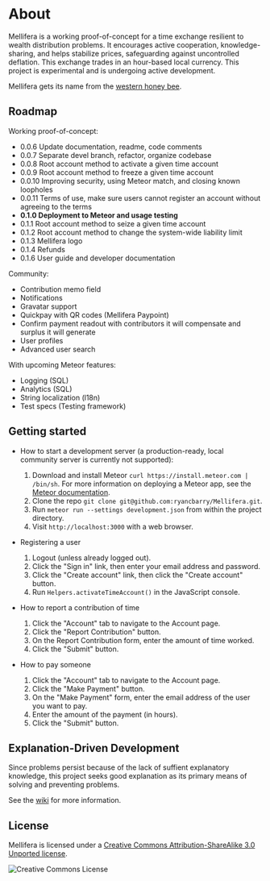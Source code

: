 # About

Mellifera is a working proof-of-concept for a time exchange resilient to wealth distribution problems. It encourages active cooperation, knowledge-sharing, and helps stabilize prices, safeguarding against uncontrolled deflation. This exchange trades in an hour-based local currency. This project is experimental and is undergoing active development.

Mellifera gets its name from the [western honey bee](https://en.wikipedia.org/wiki/Western_honey_bee).

## Roadmap

Working proof-of-concept:

* 0.0.6 Update documentation, readme, code comments
* 0.0.7 Separate devel branch, refactor, organize codebase
* 0.0.8 Root account method to activate a given time account
* 0.0.9 Root account method to freeze a given time account
* 0.0.10 Improving security, using Meteor match, and closing known loopholes
* 0.0.11 Terms of use, make sure users cannot register an account without agreeing to the terms
* **0.1.0 Deployment to Meteor and usage testing**
* 0.1.1 Root account method to seize a given time account
* 0.1.2 Root account method to change the system-wide liability limit
* 0.1.3 Mellifera logo
* 0.1.4 Refunds
* 0.1.6 User guide and developer documentation

Community:

* Contribution memo field
* Notifications
* Gravatar support
* Quickpay with QR codes (Mellifera Paypoint)
* Confirm payment readout with contributors it will compensate and surplus it will generate
* User profiles
* Advanced user search

With upcoming Meteor features:

* Logging (SQL)
* Analytics (SQL)
* String localization (l18n)
* Test specs (Testing framework)


## Getting started

* How to start a development server (a production-ready, local community server is currently not supported):
	1. Download and install Meteor `curl https://install.meteor.com | /bin/sh`. For more information on deploying a Meteor app, see the [Meteor documentation](http://docs.meteor.com).
	2. Clone the repo `git clone git@github.com:ryancbarry/Mellifera.git`.
	3. Run `meteor run --settings development.json` from within the project directory.
	4. Visit `http://localhost:3000` with a web browser.


* Registering a user
	1. Logout (unless already logged out).
	2. Click the "Sign in" link, then enter your email address and password.
	3. Click the "Create account" link, then click the "Create account" button.
	4. Run `Helpers.activateTimeAccount()` in the JavaScript console.

 
* How to report a contribution of time
	1. Click the "Account" tab to navigate to the Account page.
	2. Click the "Report Contribution" button.
	3. On the Report Contribution form, enter the amount of time worked.
	4. Click the "Submit" button.


* How to pay someone
	1. Click the "Account" tab to navigate to the Account page.
	2. Click the "Make Payment" button.
	3. On the "Make Payment" form, enter the email address of the user you want to pay.
	4. Enter the amount of the payment (in hours).
	5. Click the "Submit" button.

## Explanation-Driven Development

Since problems persist because of the lack of suffient explanatory knowledge, this project seeks good explanation as its primary means of solving and preventing problems.

See the [wiki](https://github.com/ryancbarry/Mellifera/wiki/The-Open-Economy) for more information.

## License

Mellifera is licensed under a [Creative Commons Attribution-ShareAlike 3.0 Unported license](http://creativecommons.org/licenses/by-sa/3.0/).

![Creative Commons License](http://i.creativecommons.org/l/by-sa/3.0/88x31.png "Creative Commons License")


